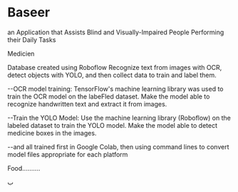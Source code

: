 # Baseer
an Application that Assists Blind and Visually-Impaired People Performing   their Daily Tasks 

Medicien 

Database created using Roboflow
Recognize text from images with OCR, detect objects with YOLO, and then collect data to train and label them.

--OCR model training: TensorFlow's machine learning library was used to train the OCR model on the labeFled dataset. Make the model able to recognize handwritten text and extract it from images.

--Train the YOLO Model: Use the machine learning library (Roboflow) on the labeled dataset to train the YOLO model. Make the model able to detect medicine boxes in the images.

--and all trained first in Google Colab, then using command lines to convert model files appropriate for each platform

Food..........

ب
